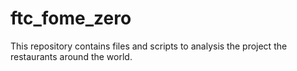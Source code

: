 # ftc_fome_zero
This repository contains files and scripts to analysis the project the restaurants around the world.
